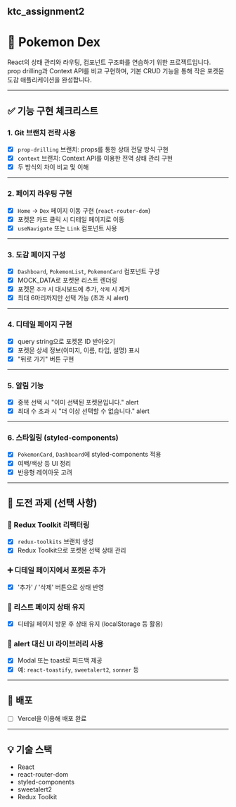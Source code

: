 ktc_assignment2
---
# 🧩 Pokemon Dex

React의 상태 관리와 라우팅, 컴포넌트 구조화를 연습하기 위한 프로젝트입니다.  
prop drilling과 Context API를 비교 구현하며, 기본 CRUD 기능을 통해 작은 포켓몬 도감 애플리케이션을 완성합니다.

---

## ✅ 기능 구현 체크리스트

### 1. Git 브랜치 전략 사용
- [x] `prop-drilling` 브랜치: props를 통한 상태 전달 방식 구현
- [x] `context` 브랜치: Context API를 이용한 전역 상태 관리 구현
- [x] 두 방식의 차이 비교 및 이해

---

### 2. 페이지 라우팅 구현
- [x] `Home` → `Dex` 페이지 이동 구현 (`react-router-dom`)
- [x] 포켓몬 카드 클릭 시 디테일 페이지로 이동
- [x] `useNavigate` 또는 `Link` 컴포넌트 사용

---

### 3. 도감 페이지 구성
- [x] `Dashboard`, `PokemonList`, `PokemonCard` 컴포넌트 구성
- [x] MOCK_DATA로 포켓몬 리스트 렌더링
- [x] 포켓몬 `추가` 시 대시보드에 추가, `삭제` 시 제거
- [x] 최대 6마리까지만 선택 가능 (초과 시 alert)

---

### 4. 디테일 페이지 구현
- [x] query string으로 포켓몬 ID 받아오기
- [x] 포켓몬 상세 정보(이미지, 이름, 타입, 설명) 표시
- [x] "뒤로 가기" 버튼 구현

---

### 5. 알림 기능
- [x] 중복 선택 시 "이미 선택된 포켓몬입니다." alert
- [x] 최대 수 초과 시 "더 이상 선택할 수 없습니다." alert

---

### 6. 스타일링 (styled-components)
- [x] `PokemonCard`, `Dashboard`에 styled-components 적용
- [x] 여백/색상 등 UI 정리
- [x] 반응형 레이아웃 고려

---

## 🧪 도전 과제 (선택 사항)

### 🔄 Redux Toolkit 리팩터링
- [x] `redux-toolkits` 브랜치 생성
- [x] Redux Toolkit으로 포켓몬 선택 상태 관리

### ➕ 디테일 페이지에서 포켓몬 추가
- [x] '추가' / '삭제' 버튼으로 상태 반영

### 🔁 리스트 페이지 상태 유지
- [x] 디테일 페이지 방문 후 상태 유지 (localStorage 등 활용)

### 💬 alert 대신 UI 라이브러리 사용
- [x] Modal 또는 toast로 피드백 제공  
- [x] 예: `react-toastify`, `sweetalert2`, `sonner` 등

---

## 🚀 배포
- [ ] Vercel을 이용해 배포 완료

---

## 💡 기술 스택
- React
- react-router-dom
- styled-components
- sweetalert2
- Redux Toolkit
